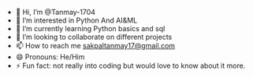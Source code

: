- 👋 Hi, I’m @Tanmay-1704
- 👀 I’m interested in Python And AI&ML
- 🌱 I’m currently learning Python basics and sql
- 💞️ I’m looking to collaborate on different projects
- 📫 How to reach me sakpaltanmay17@gmail.com
- 😄 Pronouns: He/Him
- ⚡ Fun fact: not really into coding but would love to know about it more.

<!---
Tanmay-1704/Tanmay-1704 is a ✨ special ✨ repository because its `README.md` (this file) appears on your GitHub profile.
You can click the Preview link to take a look at your changes.
--->
